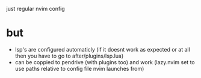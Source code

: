 just regular nvim config 
# but
* lsp's are configured automaticly (if it doesnt work as expected or at all then you have to go to after/plugins/lsp.lua)
* can be coppied to pendrive (with plugins too) and work (lazy.nvim set to use paths relative to config file nvim launches from)
